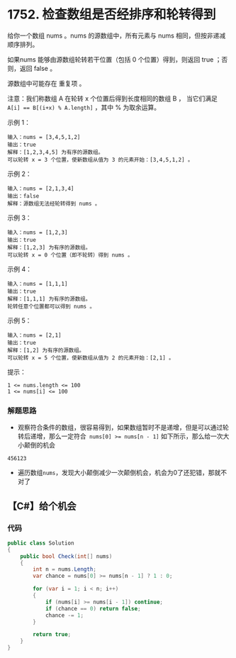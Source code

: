 #  1752. 检查数组是否经排序和轮转得到
给你一个数组 nums 。nums 的源数组中，所有元素与 nums 相同，但按非递减顺序排列。

如果nums 能够由源数组轮转若干位置（包括 0 个位置）得到，则返回 true ；否则，返回 false 。

源数组中可能存在 重复项 。

注意：我们称数组 A 在轮转 x 个位置后得到长度相同的数组 B ，
当它们满足 ``A[i] == B[(i+x) % A.length]`` ，其中 % 为取余运算。



示例 1：
```
输入：nums = [3,4,5,1,2]
输出：true
解释：[1,2,3,4,5] 为有序的源数组。
可以轮转 x = 3 个位置，使新数组从值为 3 的元素开始：[3,4,5,1,2] 。
```
示例 2：
```
输入：nums = [2,1,3,4]
输出：false
解释：源数组无法经轮转得到 nums 。
```
示例 3：
```
输入：nums = [1,2,3]
输出：true
解释：[1,2,3] 为有序的源数组。
可以轮转 x = 0 个位置（即不轮转）得到 nums 。
```
示例 4：
```
输入：nums = [1,1,1]
输出：true
解释：[1,1,1] 为有序的源数组。
轮转任意个位置都可以得到 nums 。
```
示例 5：
```
输入：nums = [2,1]
输出：true
解释：[1,2] 为有序的源数组。
可以轮转 x = 5 个位置，使新数组从值为 2 的元素开始：[2,1] 。
```

提示：
```
1 <= nums.length <= 100
1 <= nums[i] <= 100
```


### 解题思路
+ 观察符合条件的数组，很容易得到，如果数组暂时不是递增，但是可以通过轮转后递增，那么一定符合`` nums[0] >= nums[n - 1]``
  如下所示，那么给一次大小颠倒的机会
```
456123
```
+ 遍历数组``nums``，发现大小颠倒减少一次颠倒机会，机会为0了还犯错，那就不对了

## 【C#】给个机会
### 代码

```csharp
public class Solution
{
    public bool Check(int[] nums)
    {
        int n = nums.Length;
        var chance = nums[0] >= nums[n - 1] ? 1 : 0;

        for (var i = 1; i < n; i++)
        {
            if (nums[i] >= nums[i - 1]) continue;
            if (chance == 0) return false;
            chance -= 1;
        }

        return true;
    }
}
```